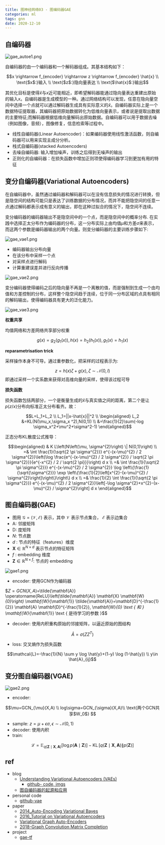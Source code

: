 ```yaml
---
title: 图神经网络03 - 图编码器GAE
categories: ml
tags: gnn
date: 2020-12-10
---
```


## 自编码器

![gae_autoe1.png](https://cdn.jsdelivr.net/gh/YeeKal/img_land/blog/notes_img_backup/machineLearning/imgs/gae_autoe1.png)

自编码器的由一个编码器和一个解码器组成。其基本结构如下：

$$x \rightarrow f_{encoder} \rightarrow z \rightarrow f_{encoder} \hat{x}   \\
\text{$x$:}输入 \\
\text{$z$:}隐向量表达 \\
\text{$\hat{x}$:}输出$$

其优化目标是使得$\hat{x}$与$x$近可能相近，即希望解码器能通过隐向量表达重建出原始的输入$x$。自编码器是生成模型的一种。通过网络结构可以发现，任意在隐向量空间中选择一个点就可以通过解码器生成具有实际意义的$\hat{x}$。自编码器实际上是一个数据特征提取器，其编码器把原始数据转化为低维向量表示，或者说是提取出数据的主要特征;而解码器根据低维向量解码出原始数据。自编码器可以用于数据去噪（例如图像，音频），图像修复，信息检索等过程中。

- 线性自编码器(Linear Autoencoder)：如果编码器使用线性激活函数，则自编码器可以用来实现主成分分析。
- 栈式自编码器(stacked Autoencoders)
- 去噪自编码器: 输入增加噪声，训练之后得到无噪声的输出
- 正则化的自编码器：在损失函数中增加正则项使得编码器学习到更加有用的特征

## 变分自编码器(Variational Autoencoders)

在自编码器中，虽然通过编码器和解码器可以在没有信息损失的情况进行转换，但是隐空间的结构可能只是表达了训练数据的分布情况，而并不能把隐空间的任意一点通过解码都表示成有意义的输出，即在这种过拟合的情况下，隐空间不连续。

变分编码器的编码器输出不是隐空间中的一个点，而是隐空间中的概率分布. 在实践中选择正太分布作为编码器的分布，这一分布实际上由均值$\mu$和方差$\sigma$来表示，而这两个参数是编码器输出的两个向量。则变分编码器的主要训练步骤如下:

![gae_vae1.png](https://cdn.jsdelivr.net/gh/YeeKal/img_land/blog/notes_img_backup/machineLearning/imgs/gae_vae1.png)

- 编码器输出分布向量
- 在该分布中采样一个点
- 对采样点进行解码
- 计算重建误差并进行反向传播

![gae_vae2.png](https://cdn.jsdelivr.net/gh/YeeKal/img_land/blog/notes_img_backup/machineLearning/imgs/gae_vae2.png)

变分编码器使得编码之后的隐向量不再是一个离散的值，而是强制到生成一个由均值和方差控制的分布，这样整个隐空间趋于连续，位于同一分布区域的点具有相同的解码输出，使得编码器具有更大的泛化能力。

![gae_vae3.png](https://cdn.jsdelivr.net/gh/YeeKal/img_land/blog/notes_img_backup/machineLearning/imgs/gae_vae3.png)

**权重共享**

均值网络和方差网络共享部分权重

$$g(x)=g_{2}\left(g_{1}(x)\right), h(x)=h_{2}\left(h_{1}(x)\right), g_{1}(x)=h_{1}(x)$$

**reparametrisation trick**

采样操作本身不可导。通过重参数化，把采样的过程表示为:

$$z=h(x) \zeta+g(x), \zeta \sim \mathcal{N}(0, I)$$即通过采样一个实系数来获得对高维向量的采样，使得该过程可导

**损失函数**

损失函数包括两部分，一个是衡量生成的$\hat{x}$与真实值之间的距离，第二个是让$p(z/x)$分布向标准正太分布看齐。故：

$$L=L_1+L_2    \\
L_1=||x-\hat{x}||^2 \\
\begin{aligned} L_2 &=KL(N(\mu_x,\sigma_x ^2),N(0,1))   \\
&=\frac{1}{2}\sum(-log \sigma_x^2+\mu^2+\sigma^2-1) \end{aligned}$$

正态分布KL散度公式推导：

$$\begin{aligned}
& K L\left(N\left(\mu, \sigma^{2}\right) \| N(0,1)\right) \\
=& \int \frac{1}{\sqrt{2 \pi \sigma^{2}}} e^{-(x-\mu)^{2} / 2 \sigma^{2}}\left(\log \frac{e^{-(x-\mu)^{2} / 2 \sigma^{2}} / \sqrt{2 \pi \sigma^{2}}}{e^{-x^{2} / 2 / \sqrt{2 \pi}}}\right) d x \\
=& \int \frac{1}{\sqrt{2 \pi \sigma^{2}}} e^{-(x-\mu)^{2} / 2 \sigma^{2}} \log \left\{\frac{1}{\sqrt{\sigma^{2}}} \exp \left\{\frac{1}{2}\left[x^{2}-(x-\mu)^{2} / \sigma^{2}\right]\right\}\right\} d x \\
=& \frac{1}{2} \int \frac{1}{\sqrt{2 \pi \sigma^{2}}} e^{-(x-\mu)^{2} / 2 \sigma^{2}}\left[-\log \sigma^{2}+x^{2}-(x-\mu)^{2} / \sigma^{2}\right] d x
\end{aligned}$$

## 图自编码器(GAE)

- 图用 $\mathcal{G}=(\mathcal{V}, \mathcal{E})$ 表示，其中 $\mathcal{V}$ 表示节点集合， $\mathcal{E}$ 表示边集合
- A: 邻接矩阵
- D: 度矩阵
- $N:$ 节点数
- $d$ : 节点的特征（features）维度
- $\mathbf{X} \in \mathbb{R}^{N \times d}$ 表示节点的特征矩阵
- $f$ : embedding 维度
- $\mathbf{Z} \in \mathbb{R}^{N \times f}:$ 节点的 embedding

![gae1.png](https://cdn.jsdelivr.net/gh/YeeKal/img_land/blog/notes_img_backup/machineLearning/imgs/gae1.png)

- encoder: 使用GCN作为编码器

$$Z=GCN(X,A)=$\tilde{\mathbf{A}} \operatorname{ReLU}\left(\tilde{\mathbf{A}} \mathbf{X} \mathbf{W}_{0}\right) \mathbf{W}_{\mathbf{1}}   \\\tilde{\mathbf{A}}=\mathbf{D}^{-\frac{1}{2}} \mathbf{A} \mathbf{D}^{-\frac{1}{2}}, \mathbf{W}_{0} \text { 和 } \mathbf{W}_{\mathbf{1}} \text { 是待学习的参数 }$$

- decoder: 使用内积重构原始的邻接矩阵，以逼近原始的图结构

$$\hat{A}=\sigma(ZZ^T)$$

- loss: 交叉熵作为损失函数

$$\mathcal{L}=-\frac{1}{N} \sum y \log \hat{y}+(1-y) \log (1-\hat{y})   \\
y\in \hat{A}_{ij}$$

## 变分图自编码器(VGAE)

![gae2.png](https://cdn.jsdelivr.net/gh/YeeKal/img_land/blog/notes_img_backup/machineLearning/imgs/gae2.png)

- encoder: 

$$\mu=GCN_{\mu}(X,A)    \\
log\sigma=GCN_{\sigma}(X,A)\\
\text{两个GCN共享$W_0$} $$

- sample: $z=\mu+\epsilon\sigma, \epsilon \sim \mathcal{N}(0, 1)$
- decoder: 使用内积
- train:

$$\mathcal{L}=\mathbb{E}_{q(\mathbf{Z} \mid \mathbf{X}, \mathbf{A})}[\log p(\mathbf{A} \mid \mathbf{Z})]-\operatorname{KL}[q(\mathbf{Z} \mid \mathbf{X}, \mathbf{A}) \| p(\mathbf{Z})]$$




## ref 

- blog
    - [Understanding Variational Autoencoders (VAEs)](https://towardsdatascience.com/understanding-variational-autoencoders-vaes-f70510919f73)
        - [github- code, imgs](https://github.com/WojciechMormul/vae)
    - [图自编码器的起源和应用](https://zhuanlan.zhihu.com/p/112206566)
- personal code
    - [github-vae](https://github.com/bojone/vae)
- paper
    - [2014_Auto-Encoding Variational Bayes]()
    - [2016_Tutorial on Variational Autoencoders]()
    - [Variational Graph Auto-Encoders]()
    - [2018-Graph Convolution Matrix Completion]()
- project
    - [gae-tf](https://github.com/tkipf/gae)